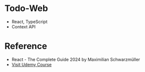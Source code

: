 # Todo-Web

- React, TypeScript
- Context API

# Reference

- React - The Complete Guide 2024 by Maximilian Schwarzmüller
- [Visit Udemy Course](https://www.udemy.com/course/react-the-complete-guide-incl-redux/)
